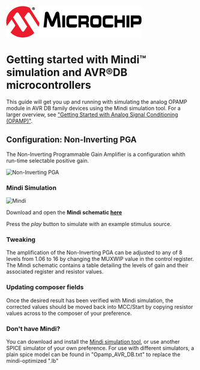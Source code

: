 ![Microchip logo](images/microchip.png)
# Getting started with Mindi™ simulation and AVR®DB microcontrollers
This guide will get you up and running with simulating the analog OPAMP module in AVR DB family devices using the Mindi simulation tool. For a larger overview, see ["Getting Started with Analog Signal Conditioning (OPAMP)"](https://github.com/search?q=topic%3Aavr-db+topic%3Agetting-started-with-opamp+org%3Amicrochip-pic-avr-examples).
## Configuration: Non-Inverting PGA
The Non-Inverting Programmable Gain Amplifier is a configuration whith run-time selectable positive gain.

![Non-Inverting PGA](images/configuration.png)

### Mindi Simulation
![Mindi](images/mplab-mindi-analog-simulator.png)

Download and open the **Mindi schematic [here](https://github.com/microchip-pic-avr-examples/avrdb-opamp-mindi-non-inverting-pga/releases/latest)**

Press the _play_ button to simulate with an example stimulus source.

### Tweaking
The amplification of the Non-Inverting PGA can be adjusted to any of 8 levels from 1.06 to 16 by changing the MUXWIP value in the control register. The Mindi schematic contains a table detailing the levels of gain and their associated register and resistor values.

### Updating composer fields
Once the desired result has been verified with Mindi simulation, the corrected values should be moved back into MCC/Start by copying resistor values across to the composer of your preference.

### Don't have Mindi?
You can download and install the [Mindi simulation tool](https://www.microchip.com/mplab/mplab-mindi), or use another SPICE simulator of your own preference. For use with different simulators, a plain spice model can be found in "Opamp_AVR_DB.txt" to replace the mindi-optimized ".lb" 
